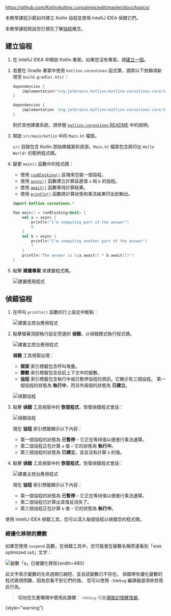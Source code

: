 <contribute-url>https://github.com/Kotlin/kotlinx.coroutines/edit/master/docs/topics/</contribute-url>

[//]: # (title: 使用 IntelliJ IDEA 偵錯協程 – 教學課程)

本教學課程示範如何建立 Kotlin 協程並使用 IntelliJ IDEA 偵錯它們。

本教學課程假設您已預先了解[協程](coroutines-guide.md)概念。

## 建立協程

1. 在 IntelliJ IDEA 中開啟 Kotlin 專案。如果您沒有專案，請[建立一個](jvm-get-started.md#create-a-project)。
2. 若要在 Gradle 專案中使用 `kotlinx.coroutines` 函式庫，請將以下依賴項新增至 `build.gradle(.kts)`：

   <tabs group="build-script">
   <tab title="Kotlin" group-key="kotlin">

   ```kotlin
   dependencies {
       implementation("org.jetbrains.kotlinx:kotlinx-coroutines-core:%coroutinesVersion%")
   }
   ``` 

   </tab>
   <tab title="Groovy" group-key="groovy">
   
   ```groovy
   dependencies {
       implementation 'org.jetbrains.kotlinx:kotlinx-coroutines-core:%coroutinesVersion%'
   }
   ```
   
   </tab>
   </tabs>

   對於其他建置系統，請參閱 [`kotlinx.coroutines` README](https://github.com/Kotlin/kotlinx.coroutines#using-in-your-projects) 中的說明。
   
3. 開啟 `src/main/kotlin` 中的 `Main.kt` 檔案。

    `src` 目錄包含 Kotlin 原始碼檔案和資源。`Main.kt` 檔案包含將印出 `Hello World!` 的範例程式碼。

4. 變更 `main()` 函數中的程式碼：

    * 使用 [`runBlocking()`](https://kotlinlang.org/api/kotlinx.coroutines/kotlinx-coroutines-core/kotlinx.coroutines/run-blocking.html) 區塊來包裝一個協程。
    * 使用 [`async()`](https://kotlinlang.org/api/kotlinx.coroutines/kotlinx-coroutines-core/kotlinx.coroutines/async.html) 函數建立計算延遲值 `a` 和 `b` 的協程。
    * 使用 [`await()`](https://kotlinlang.org/api/kotlinx.coroutines/kotlinx-coroutines-core/kotlinx.coroutines/-deferred/await.html) 函數等待計算結果。
    * 使用 [`println()`](https://kotlinlang.org/api/latest/jvm/stdlib/kotlin.io/println.html) 函數將計算狀態和乘法結果印出到輸出。

    ```kotlin
    import kotlinx.coroutines.*
    
    fun main() = runBlocking<Unit> {
        val a = async {
            println("I'm computing part of the answer")
            6
        }
        val b = async {
            println("I'm computing another part of the answer")
            7
        }
        println("The answer is ${a.await() * b.await()}")
    }
    ```

5. 點擊 **建置專案** 來建置程式碼。

    ![建置應用程式](flow-build-project.png)

## 偵錯協程

1. 在呼叫 `println()` 函數的行上設定中斷點：

    ![建置主控台應用程式](coroutine-breakpoint.png)

2. 點擊螢幕頂部執行設定旁邊的 **偵錯**，以偵錯模式執行程式碼。

    ![建置主控台應用程式](flow-debug-project.png)

    **偵錯** 工具視窗出現： 
    * **框架** 索引標籤包含呼叫堆疊。
    * **變數** 索引標籤包含目前上下文中的變數。
    * **協程** 索引標籤包含執行中或已暫停協程的資訊。它顯示有三個協程。
    第一個協程的狀態為 **執行中**，而另外兩個的狀態為 **已建立**。

    ![偵錯協程](coroutine-debug-1.png)

3. 點擊 **偵錯** 工具視窗中的 **恢復程式**，恢復偵錯程式會話：

    ![偵錯協程](coroutine-debug-2.png)
    
    現在 **協程** 索引標籤顯示以下內容：
    * 第一個協程的狀態為 **已暫停** – 它正在等待值以便進行乘法運算。
    * 第二個協程正在計算 `a` 值 – 它的狀態為 **執行中**。
    * 第三個協程的狀態為 **已建立**，並且沒有計算 `b` 的值。

4. 點擊 **偵錯** 工具視窗中的 **恢復程式**，恢復偵錯程式會話：

    ![建置主控台應用程式](coroutine-debug-3.png)

    現在 **協程** 索引標籤顯示以下內容：
    * 第一個協程的狀態為 **已暫停** – 它正在等待值以便進行乘法運算。
    * 第二個協程已計算出其值並消失了。
    * 第三個協程正在計算 `b` 值 – 它的狀態為 **執行中**。

使用 IntelliJ IDEA 偵錯工具，您可以深入每個協程以偵錯您的程式碼。

### 經優化移除的變數

如果您使用 `suspend` 函數，在偵錯工具中，您可能會在變數名稱旁邊看到「was optimized out」文字：

![變數「a」已被優化移除](variable-optimised-out.png){width=480}

此文字表示變數的生命週期已縮短，並且該變數已不存在。
偵錯帶有優化變數的程式碼很困難，因為您看不到它們的值。
您可以使用 `-Xdebug` 編譯器選項來禁用此行為。

> __切勿在生產環境中使用此旗標__：`-Xdebug` 可能[導致記憶體洩漏](https://youtrack.jetbrains.com/issue/KT-48678/Coroutine-debugger-disable-was-optimised-out-compiler-feature#focus=Comments-27-6015585.0-0)。
>
{style="warning"}
